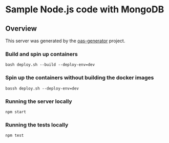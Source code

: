 # Sample Node.js code with MongoDB

## Overview
This server was generated by the [oas-generator](https://github.com/isa-group/oas-generator) project.

### Build and spin up containers
```
bash deploy.sh --build --deploy-env=dev
```

### Spin up the containers without building the docker images
```
bassh deploy.sh --deploy-env=dev
```

### Running the server locally
```
npm start
```

### Running the tests locally
```
npm test
```